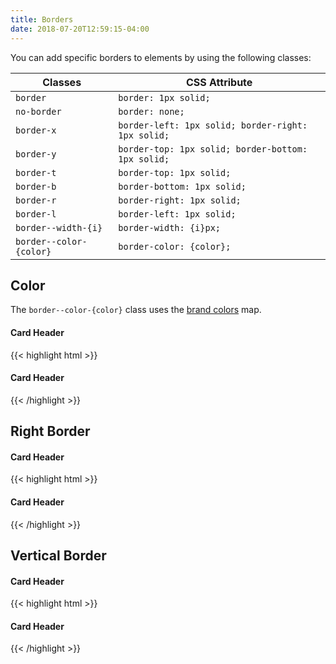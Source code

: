```yaml
---
title: Borders
date: 2018-07-20T12:59:15-04:00
---
```

You can add specific borders to elements by using the following classes:

| Classes                 | CSS Attribute                                      |
| ----------------------- | -------------------------------------------------- |
| `border`                | `border: 1px solid;`                               |
| `no-border`             | `border: none;`                                    |
| `border-x`              | `border-left: 1px solid; border-right: 1px solid;` |
| `border-y`              | `border-top: 1px solid; border-bottom: 1px solid;` |
| `border-t`              | `border-top: 1px solid;`                           |
| `border-b`              | `border-bottom: 1px solid;`                        |
| `border-r`              | `border-right: 1px solid;`                         |
| `border-l`              | `border-left: 1px solid;`                          |
| `border--width-{i}`     | `border-width: {i}px;`                             |
| `border--color-{color}` | `border-color: {color};`                           |


## Color

The `border--color-{color}` class uses the [brand colors](/section-color.html#kssref-color-brandcolors) map.

<div class="block-6">
  <div class="card">
    <h4 class="border-b border--color-navy pb-2 mb-2">Card Header</h4>
    <div class="card__content">
      <p class="skeleton" data-lines="7" data-animation="true"></p>
    </div>
  </div>
</div>
<div class="mt-4 mb-4">
{{< highlight html >}}
<div class="block-6">
  <div class="card">
    <h4 class="border-b border--color-navy pb-2 mb-2">Card Header</h4>
    <div class="card__content">
      <!-- Card content goes here! -->
    </div>
  </div>
</div>
{{< /highlight >}}
</div>


## Right Border

<div class="block-6">
  <div class="card">
    <h4 class="pb-2 mb-2">Card Header</h4>
    <div class="card__content block-container blocks px-3">
      <div class="block block-6 border-r border--color-med-blue">
        <p class="skeleton" data-lines="7" data-animation="true"></p>
      </div>
      <div class="block block-6">
        <p class="skeleton" data-lines="7" data-animation="true"></p>
      </div>
    </div>
  </div>
</div>
<div class="mt-4 mb-4">
{{< highlight html >}}
<div class="block-6">
  <div class="card">
    <h4 class="pb-2 mb-2">Card Header</h4>
    <div class="card__content block-container blocks px-3">
      <div class="block block-6 border-r border--color-med-blue">
        <!-- Card content goes here! -->
      </div>
      <div class="block block-6">
        <!-- Card content goes here! -->
      </div>
    </div>
  </div>
</div>
{{< /highlight >}}
</div>


## Vertical Border

<div class="block-6">
  <div class="card">
    <h4 class="border-y border--color-orange py-2 mb-2">Card Header</h4>
    <div class="card__content">
      <p class="skeleton" data-lines="7" data-animation="true"></p>
    </div>
  </div>
</div>
<div class="mt-4 mb-4">
{{< highlight html >}}
<div class="block-6">
  <div class="card">
    <h4 class="border-y border--color-orange py-2 mb-2">Card Header</h4>
    <div class="card__content">
      <!-- Card content goes here! -->
    </div>
  </div>
</div>

{{< /highlight >}}
</div>